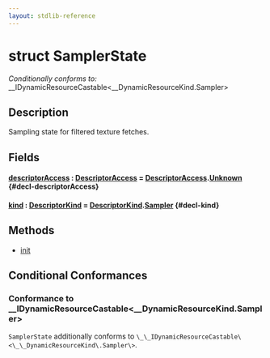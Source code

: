 ```yaml
---
layout: stdlib-reference
---
```


# struct SamplerState

*Conditionally conforms to:* \_\_IDynamicResourceCastable\<\_\_DynamicResourceKind\.Sampler\>

## Description

Sampling state for filtered texture fetches.


## Fields

#### [descriptorAccess](/stdlib-reference/types/samplerstate-07/descriptoraccess-a) : [DescriptorAccess](/stdlib-reference/types/descriptoraccess-0a/index) = [DescriptorAccess](/stdlib-reference/types/descriptoraccess-0a/index)\.[Unknown](/stdlib-reference/types/descriptoraccess-0a/index#decl-Unknown) {#decl-descriptorAccess}
#### [kind](/stdlib-reference/types/samplerstate-07/kind) : [DescriptorKind](/stdlib-reference/types/descriptorkind-0a/index) = [DescriptorKind](/stdlib-reference/types/descriptorkind-0a/index)\.[Sampler](/stdlib-reference/types/descriptorkind-0a/index#decl-Sampler) {#decl-kind}

## Methods

* [init](/stdlib-reference/types/samplerstate-07/init)

## Conditional Conformances

### Conformance to \_\_IDynamicResourceCastable\<\_\_DynamicResourceKind\.Sampler\>
`SamplerState` additionally conforms to `\_\_IDynamicResourceCastable\<\_\_DynamicResourceKind\.Sampler\>`.
